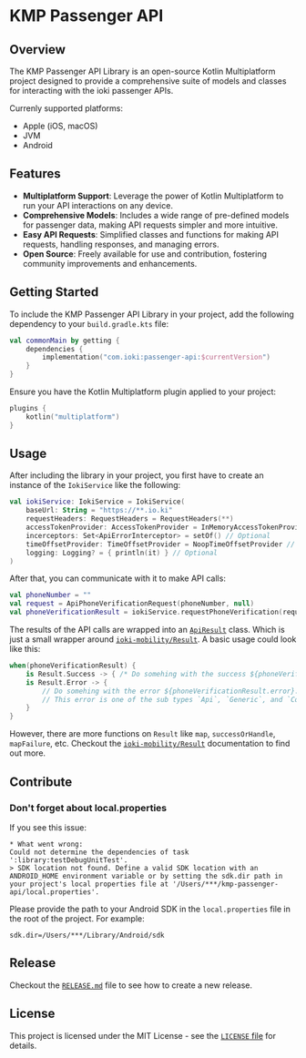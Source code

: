 # KMP Passenger API

## Overview

The KMP Passenger API Library is an open-source Kotlin Multiplatform project
designed to provide a comprehensive suite of models and classes for interacting with the ioki passenger APIs.

Currenly supported platforms:
* Apple (iOS, macOS)
* JVM
* Android

## Features

- **Multiplatform Support**: Leverage the power of Kotlin Multiplatform to run your API interactions on any device.
- **Comprehensive Models**: Includes a wide range of pre-defined models for passenger data, making API requests simpler and more intuitive.
- **Easy API Requests**: Simplified classes and functions for making API requests, handling responses, and managing errors.
- **Open Source**: Freely available for use and contribution, fostering community improvements and enhancements.

## Getting Started

To include the KMP Passenger API Library in your project, add the following dependency to your `build.gradle.kts` file:
```kotlin
val commonMain by getting {
    dependencies {
        implementation("com.ioki:passenger-api:$currentVersion")
    }
}
```

Ensure you have the Kotlin Multiplatform plugin applied to your project:

```kotlin
plugins {
    kotlin("multiplatform")
}
```

## Usage

After including the library in your project, you first have to create an instance of the `IokiService` like the following:
```kotlin
val iokiService: IokiService = IokiService(
    baseUrl: String = "https://**.io.ki"
    requestHeaders: RequestHeaders = RequestHeaders(**)
    accessTokenProvider: AccessTokenProvider = InMemoryAccessTokenProvider()
    incerceptors: Set<ApiErrorInterceptor> = setOf() // Optional
    timeOffsetProvider: TimeOffsetProvider = NoopTimeOffsetProvider // Optional
    logging: Logging? = { println(it) } // Optional
)
```

After that, you can communicate with it to make API calls:
```kotlin
val phoneNumber = ""
val request = ApiPhoneVerificationRequest(phoneNumber, null)
val phoneVerificationResult = iokiService.requestPhoneVerification(request)
```

The results of the API calls are wrapped into an [`ApiResult`](library/src/commonMain/kotlin/com/ioki/passenger/api/result/Result.kt) class.
Which is just a small wrapper around [`ioki-mobility/Result`](https://github.com/ioki-mobility/Result).
A basic usage could look like this:
```kotlin
when(phoneVerificationResult) {
    is Result.Success -> { /* Do somehing with the success ${phoneVerificationResult.value} */ }
    is Result.Error -> {
        // Do somehing with the error ${phoneVerificationResult.error}.
        // This error is one of the sub types `Api`, `Generic`, and `Connectivity`
    }
}
```

However, there are more functions on `Result` like `map`, `successOrHandle`, `mapFailure`, etc.
Checkout the [`ioki-mobility/Result`](https://github.com/ioki-mobility/Result) documentation to find out more.

## Contribute
### Don't forget about local.properties

If you see this issue:

```
* What went wrong:
Could not determine the dependencies of task ':library:testDebugUnitTest'.
> SDK location not found. Define a valid SDK location with an ANDROID_HOME environment variable or by setting the sdk.dir path in your project's local properties file at '/Users/***/kmp-passenger-api/local.properties'.
```

Please provide the path to your Android SDK in the `local.properties` file in the root of the project. For example:

```
sdk.dir=/Users/***/Library/Android/sdk
```

## Release
Checkout the [`RELEASE.md`](RELEASE.md) file to see how to create a new release.

## License

This project is licensed under the MIT License - see the [`LICENSE` file](LICENSE) for details.
